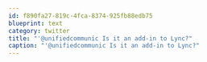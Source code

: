 ```yaml
---
id: f890fa27-819c-4fca-8374-925fb88edb75
blueprint: text
category: twitter
title: "'@unifiedcommunic Is it an add-in to Lync?"
caption: "'@unifiedcommunic Is it an add-in to Lync?"
---
```

